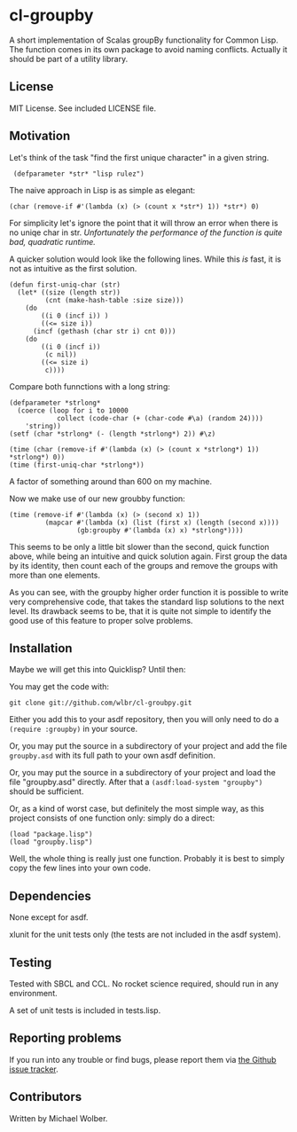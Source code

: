 cl-groupby
==========
A short implementation of Scalas groupBy functionality 
for Common Lisp. The function comes in its own package to avoid naming conflicts. 
Actually it should be part of a utility library.

License
-------
MIT License. See included LICENSE file.

Motivation
----------
Let's think of the task "find the first unique character" in a given string.

     (defparameter *str* "lisp rulez")

The naive approach in Lisp is as simple as elegant:
   
    (char (remove-if #'(lambda (x) (> (count x *str*) 1)) *str*) 0)

For simplicity let's ignore the point that it will throw an error when there is no uniqe char in str. 
_Unfortunately the performance of the function is quite bad, quadratic runtime._

A quicker solution would look like the following lines. While this _is_ fast, it is not as intuitive as the first solution.

    (defun first-uniq-char (str)
      (let* ((size (length str))
             (cnt (make-hash-table :size size)))
        (do
            ((i 0 (incf i)) )
            ((<= size i))
          (incf (gethash (char str i) cnt 0)))
        (do 
            ((i 0 (incf i))
             (c nil))
            ((<= size i) 
             c))))

Compare both funnctions with a long string:

    (defparameter *strlong* 
      (coerce (loop for i to 10000
                collect (code-char (+ (char-code #\a) (random 24)))) 
        'string))
    (setf (char *strlong* (- (length *strlong*) 2)) #\z)

    (time (char (remove-if #'(lambda (x) (> (count x *strlong*) 1)) *strlong*) 0))
    (time (first-uniq-char *strlong*))

A factor of something around than 600 on my machine.

Now we make use of our new groubby function:

    (time (remove-if #'(lambda (x) (> (second x) 1)) 
             (mapcar #'(lambda (x) (list (first x) (length (second x)))) 
                     (gb:groupby #'(lambda (x) x) *strlong*))))

This seems to be only a little bit slower than the second, quick function above, 
while being an intuitive and quick solution again. First group the data by 
its identity, then count each of the groups and remove the groups with more 
than one elements.

As you can see, with the groupby higher order function it is possible to 
write very comprehensive code, that takes the standard lisp solutions to the next 
level. Its drawback seems to be, that it is quite not simple to identify the good 
use of this feature to proper solve problems.


Installation
------------

Maybe we will get this into Quicklisp? Until then:
<!-- Waiting for Quicklisp incude ;-)

The most simple and recommended way to install cl-grouby is by using
[Quicklisp](http://www.quicklisp.org). If you installed Quicklisp a simple

    (ql:quickload :groubpy)

will download the package and acually load it. You only need to do
this once per machine. Later a

    (require :groupby)

will be enough.
-->


You may get the code with:

    git clone git://github.com/wlbr/cl-groubpy.git

Either you add this to your asdf repository, then you will only need
to do a `(require :groupby)` in your source.

Or, you may put the source in a subdirectory of your project and add
the file `groupby.asd` with its full path to your own asdf definition.

Or, you may put the source in a subdirectory of your project and load
the file "groupby.asd" directly. After that a `(asdf:load-system "groupby")`
should be sufficient.

Or, as a kind of worst case, but definitely the most simple way, as this 
project consists of one function only: simply do a 
direct:

    (load "package.lisp")
    (load "groupby.lisp")

Well, the whole thing is really just one function. Probably it is best to simply copy 
the few lines into your own code.

Dependencies
---------------
None except for asdf.

xlunit for the unit tests only (the tests are not included in the asdf system).

Testing
----------
Tested with SBCL and CCL. No rocket science required, should run in
any environment.

A set of unit tests is included in tests.lisp.


Reporting problems
------------------
If you run into any trouble or find bugs, please report them 
via [the Github issue tracker](http://github.com/wlbr/cl-groupby/issues).



Contributors
------------
Written by Michael Wolber.

